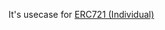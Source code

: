 It's usecase for [ERC721 (Individual)](https://github.com/sukrit1234/HopeverseNFTSuit-SUI/tree/main/erc721)
